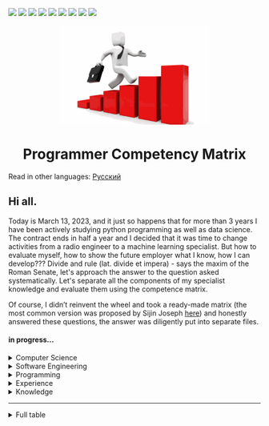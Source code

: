 <p>
  <img  src="https://img.shields.io/github/stars/BEPb/Programmer_Competency_Matrix" />
  <img src="https://img.shields.io/github/contributors/BEPb/Programmer_Competency_Matrix" />
  <img src="https://img.shields.io/github/last-commit/BEPb/Programmer_Competency_Matrix" />
  <img src="https://visitor-badge.laobi.icu/badge?page_id=BEPb.Programmer_Competency_Matrix" />
  <img src="https://img.shields.io/github/languages/count/BEPb/Programmer_Competency_Matrix" />
  <img src="https://img.shields.io/github/languages/top/BEPb/Programmer_Competency_Matrix" />
  <img src="https://img.shields.io/badge/license-MIT-blue.svg?color=f64152" />
  <img  src="https://img.shields.io/github/issues/BEPb/Programmer_Competency_Matrix" />
  <img  src="https://img.shields.io/github/issues-pr/BEPb/Programmer_Competency_Matrix" />
</p>
<div align="center">


<img src="./art/logo.png" alt="Bot logo" width="300" height="200">


# Programmer Competency Matrix

</div>

Read in other languages: [Русский](README.ru.md)

## Hi all. 
Today is March 13, 2023, and it just so happens that for more than 3 years I have been actively studying python 
programming as well as data science. The contract ends in half a year and I decided that it was time to change 
activities from a radio engineer to a machine learning specialist. But how to evaluate myself, how to show the 
future employer what I know, how I can develop??? Divide and rule (lat. divide et impera) - says the maxim of the 
Roman Senate, let's approach the answer to the question asked systematically. Let's separate all the components of 
my specialist knowledge and evaluate them using the competence matrix.

Of course, I didn’t reinvent the wheel and took a ready-made matrix (the most common version was proposed by Sijin 
Joseph [here](https://sijinjoseph.netlify.app/programmer-competency-matrix/)) and honestly answered these questions, 
the answer was diligently put into separate files.

#### in progress...


<details>
           <summary>Computer Science</summary>
           <p>in progress...</p>

- [ ] **Data structures**
  - [x] Level 0 - Doesn’t know the difference between Array and LinkedList
  - [x] Level 1 - Able to explain and use Arrays, LinkedLists, Dictionaries etc in practical programming tasks
  - [x] Level 2 - Knows space and time tradeoffs of the basic data structures, Arrays vs LinkedLists, Able to explain
    how hashtables can be implemented and can handle collisions, Priority queues and ways to implement them etc.
  - [x] Level 3 - Knowledge of advanced data structures like B-trees, binomial and fibonacci heaps, AVL/Red Black trees,
    Splay Trees, Skip Lists, tries etc.

- [ ] **Algorithms**
  - [x] Level 0 - Unable to find the average of numbers in an array (It’s hard to believe but I’ve interviewed such candidates)
  - [x] Level 1 - Basic sorting, searching and data structure traversal and retrieval algorithms
  - [x] Level 2 -  Tree, Graph, simple greedy and divide and conquer algorithms, is able to understand the 
    relevance of the levels of this matrix.
  - [ ] Level 3 - Able to recognize and code  dynamic programming solutions, good knowledge of graph algorithms, 
    good knowledge of numerical computation algorithms, able to identify NP problems etc.
    
- [ ] **Systems programming**
  - [x] Level 0 - Doesn’t know what a compiler, linker or interpreter is
  - [x] Level 1 - Basic understanding of compilers, linker and interpreters. Understands what assembly code is and 
    how things work at the hardware level. Some knowledge of virtual memory and paging.
  - [ ] Level 2 -  Understands kernel mode vs. user mode, multi-threading, synchronization primitives and how they’re
        implemented, able to read assembly code. Understands how networks work, understanding of network protocols and
        socket level programming.
  - [ ] Level 3 - Understands the entire programming stack, hardware (CPU + Memory + Cache +
        Interrupts + microcode), binary code, assembly, static and dynamic linking, compilation, interpretation, JIT
        compilation, garbage collection, heap, stack, memory addressing…

</details>
<details>
           <summary>Software Engineering</summary>
            in progress...

- [ ] **Source code version control**
  - [x] Level 0 - Folder backups by date
  - [x] Level 1 - VSS and beginning CVS/SVN user
  - [x] Level 2 -  Proficient in using CVS and SVN features. Knows how to branch and merge, use patches setup repository 
properties etc.
  - [ ] Level 3 - Knowledge of  distributed VCS systems. Has tried out Bzr/Mercurial/Darcs/Git

- [ ] **Build  automation**
  - [x] Level 0 - Only knows how to build from IDE
  - [x] Level 1 - Knows how to build the system from the command line
  - [x] Level 2 - Can setup a script to build the basic system
  - [ ] Level 3 - Can setup a script to build the system and also documentation, installers, generate release notes 
    and tag the code in source control

- [ ] **Automated testing**
  - [x] Level 0 - Thinks that all testing is the job of the tester
  - [x] Level 1 - Has written automated unit tests and comes up with good unit test cases for the code that is being written
  - [x] Level 2 - Has written code in TDD manner
  - [ ] Level 3 - Understands and is able to setup automated functional, load/performance and UI tests

</details>
<details>
           <summary>Programming</summary>
            in progress...
 
- [ ] **Problem decomposition**
  - [x] Level 0 - Only straight line code with copy paste for reuse
  - [x] Level 1 - Able to break up problem into multiple functions
  - [x] Level 2 -  Able to come up with reusable functions/objects that solve the overall problem
  - [ ] Level 3 - Use of appropriate data structures and algorithms and comes up with generic/object-oriented code 
    that encapsulate aspects of the problem that are subject to change.


- [ ] **Systems decomposition**
  - [x] Level 0 - Not able to think above the level of a single file/class
  - [x] Level 1 - Able to break up problem space and design solution as long as it is within the same platform/technology
  - [x] Level 2 - Able to design systems that span multiple technologies/platforms.
  - [ ] Level 3 - Able to visualize and design complex systems with multiple product lines and integrations with  
    external systems. Also should be able to design operations support systems like monitoring, reporting, fail 
    overs etc.
  
- [ ] **Communication**
  - [x] Level 0 - Cannot express thoughts/ideas to peers. Poor spelling and grammar.
  - [x] Level 1 - Peers can understand what is being said. Good spelling and grammar.
  - [x] Level 2 - Is able to effectively communicate with peers
  - [ ] Level 3 - Able to understand and communicate thoughts/design/ideas/specs in a unambiguous
        manner and adjusts communication as per the context
  - This is an often under rated but very critical criteria
        for judging a programmer. With the increase in outsourcing of programming tasks to places where English is not
        the
        native tongue this issue has become more prominent. I know of several projects that failed because the
        programmers
        could not understand what the intent of the communication was.
  
- [ ] **Code organization within a file**
  - [x] Level 0 - no evidence of organization within a file
  - [x] Level 1 - Methods are grouped logically or by accessibility
  - [x] Level 2 - Code is grouped into regions and well commented with references to other source files 
  - [ ] Level 3 - File has license header, summary, well commented, consistent white space usage. The file should look
        beautiful.
  
- [ ] **Code organization across files**
  - [x] Level 0 - No thought given to organizing code across files
  - [x] Level 1 - Related files are grouped into a folder
  - [x] Level 2 -  Each physical file has a unique purpose, for e.g. one class definition, one feature implementation etc.
  - [ ] Level 3 - Code organization at a physical level closely
        matches design and looking at file names and folder distribution provides insights into
        design
 
- [ ] **Source tree organization**
  - [x] Level 0 - Everything in one folder
  - [x] Level 1 - Basic separation of code into logical folders.
  - [x] Level 2 - No circular dependencies, binaries, libs, docs, builds, third-party code all
        organized into appropriate folders
  - [ ] Level 3 - Physical layout of source tree matches logical hierarchy and organization.
        The directory names and organization provide insights into the design of the system.
  - The difference between
        this and the previous item is in the scale of organization, source tree organization relates to the entire set
        of
        artifacts that define the system.
 
- [ ] **Code readability**
  - [x] Level 0 - Mono-syllable names
  - [x] Level 1 - Good names for files, variables classes, methods etc.
  - [x] Level 2 - No long functions, comments explaining unusual code, bug fixes,
        code assumptions
  - [ ] Level 3 - Code assumptions are verified using asserts, code flows naturally – no deep nesting of
        conditionals or methods
 
- [ ] **Defensive coding**
  - [x] Level 0 - Doesn’t understand the concept
  - [x] Level 1 - Checks all arguments and asserts critical assumptions in code
  - [x] Level 2 - Makes sure to check return values and check for exceptions around code that can fail.
  - [ ] Level 3 - Has his own library to help with defensive coding, writes unit tests that simulate faults
 
- [ ] **Error handling**
  - [x] Level 0 - Only codes the happy case
  - [x] Level 1 - Basic error handling around code that can throw exceptions/generate errors
  - [x] Level 2 -  Ensures that  error/exceptions leave program in good state, resources, connections and memory is 
    all cleaned up  properly
  - [ ] Level 3 - Codes to detect possible exception before, maintain consistent exception handling strategy in all
        layers of code, come up with guidelines on exception handling for entire system.
 
- [ ] **IDE**
  - [x] Level 0 - Mostly uses IDE for text editing
  - [x] Level 1 - Knows their way around the interface,
        able to effectively use the IDE using menus.
  - [x] Level 2 -  Knows keyboard shortcuts for most used operations.
  - [ ] Level 3 - Has written custom macros
 
- [ ] **API**
  - [x] Level 0 - Needs to look up the documentation frequently
  - [x] Level 1 - Has the most frequently used APIs in memory
  - [x] Level 2 - Vast and In-depth knowledge of the API
  - [ ] Level 3 - Has written libraries that sit on top of the API to simplify frequently used tasks and to fill in gaps
        in the API
  - E.g. of API can be Java library, .net framework or the custom API for the
        application
 
- [ ] **Frameworks**
  - [x] Level 0 - Has not used any framework outside of the core platform
  - [x] Level 1 - Has heard about but not used the popular frameworks available for the platform.
  - [x] Level 2 - Has used more than one framework in a professional capacity and is well-versed with the idioms of 
    the frameworks.
  - [ ] Level 3 - Author of framework
 
- [ ] **Requirements**
  - [x] Level 0 - Takes the given requirements and codes to spec
  - [x] Level 1 - Come up with questions regarding missed cases in the spec
  - [x] Level 2 - Understand complete picture and come up with entire areas that need to be speced 
  - [ ] Level 3 - Able to suggest better alternatives and flows to given requirements based on  experience
 
- [ ] **Scripting**
  - [x] Level 0 - No knowledge of scripting tools
  - [x] Level 1 - Batch files/shell scripts
  - [x] Level 2 - Perl/Python/Ruby/VBScript/Powershell
  - [ ] Level 3 - Has written and published reusable code
 
- [ ] **Database**
  - [x] Level 0 - Thinks that Excel is a database
  - [x] Level 1 - Knows basic database concepts, normalization, ACID, transactions and can write simple selects
  - [x] Level 2 - Able to design good and normalized  database schemas keeping in mind the queries that’ll have to 
    be run, proficient in use of views, stored procedures, triggers and user defined types. Knows difference 
    between clustered and non-clustered indexes. Proficient in use of ORM tools.
  - [ ] Level 3 - Can do basic database administration, performance optimization, index optimization, write
        advanced select queries, able to replace cursor usage with relational sql, understands how data is stored
        internally,  understands how indexes are stored internally, understands how databases can be mirrored, 
    replicated etc. Understands how the two phase commit works.


</details>
<details>
           <summary>Experience</summary>
            in progress...
</details>

<details>
           <summary>Knowledge</summary>
            in progress...

- [ ] ...
  - [x] Level 0 - 
  - [x] Level 1 - 
  - [x] Level 2 -  
  - [ ] Level 3 - 
</details>









---

<details>
           <summary>Full table</summary>
           <p>
<!--   my-table -->
<table width="80%">

<thead>
    <tr>
    <th><h4>Computer Science</h4></th>
    <th></th>
    <th></th>
    <th></th>
    <th></th>
    <th></th></tr>
</thead>

<tbody>
<tr>
    <td></td>
    <td> (Level 0)</td>
    <td> (Level 1)</td>
    <td> (Level 2)</td>
    <td> (Level 3)</td>
    <td>Comments</td>
</tr>

<tr>
    <td>data structures</td>
    <td background="green">Doesn’t know the difference between Array and LinkedList</td>
    <td>Able to explain and use Arrays, LinkedLists, Dictionaries etc in practical programming tasks</td>
    <td>Knows space and time tradeoffs of the basic data structures, Arrays vs LinkedLists, Able to explain
    how hashtables can be implemented and can handle collisions, Priority queues and ways to implement them etc.
    </td>
    <td>Knowledge of advanced data structures like B-trees, binomial and fibonacci heaps, AVL/Red Black trees,
    Splay Trees, Skip Lists, tries etc.</td>
    <td></td>
</tr>

<tr>
    <td>algorithms</td>
<td>Unable to find the average of numbers in an array (It’s hard to believe but I’ve interviewed such candidates)</td>
<td>Basic sorting, searching and data structure traversal and retrieval algorithms</td>
<td>Tree, Graph, simple greedy and divide and conquer
algorithms, is able to understand the relevance of the levels of this matrix.</td>
<td>Able to recognize and code
dynamic programming solutions, good knowledge of graph algorithms, good knowledge of numerical computation
algorithms, able to identify NP problems etc.</td>
<td></td>
</tr>

<tr><>
    <td>systems programming</td>
    <td>Doesn’t know
        what a compiler, linker or interpreter is
    </td>
    <td>Basic understanding of compilers, linker and interpreters.
        Understands what assembly code is and how things work at the hardware level. Some knowledge of virtual memory
        and
        paging.
    </td>
    <td>Understands kernel mode vs. user mode, multi-threading, synchronization primitives and how they’re
        implemented, able to read assembly code. Understands how networks work, understanding of network protocols and
        socket level programming.
    </td>
    <td>Understands the entire programming stack, hardware (CPU + Memory + Cache +
        Interrupts + microcode), binary code, assembly, static and dynamic linking, compilation, interpretation, JIT
        compilation, garbage collection, heap, stack, memory addressing…
    </td>
    <td></td></tr>
<tr>
    <td><h4>Software
        Engineering</h4></td>
    <td></td>
    <td></td>
    <td></td>
    <td></td>
    <td></td>
</tr>
<tr>
    <td></td>
    <td>2n (Level 0)</td>
    <td>n2
        (Level 1)
    </td>
    <td>n (Level 2)</td>
    <td>log(n) (Level 3)</td>
    <td>Comments</td>
</tr>
<tr>
    <td>source code version
        control
    </td>
    <td>Folder backups by date</td>
    <td>VSS and beginning CVS/SVN user</td>
    <td>Proficient in using CVS and
        SVN features. Knows how to branch and merge, use patches setup repository properties etc.
    </td>
    <td>Knowledge of
        distributed VCS systems. Has tried out Bzr/Mercurial/Darcs/Git
    </td>
    <td></td>
</tr>
<tr>
    <td>build
        automation
    </td>
    <td>Only knows how to build from IDE</td>
    <td>Knows how to build the system from the command
        line
    </td>
    <td>Can setup a script to build the basic system</td>
    <td>Can setup a script to build the system and also
        documentation, installers, generate release notes and tag the code in source
        control
    </td>
    <td></td>
</tr>
<tr>
    <td>automated testing</td>
    <td>Thinks that all testing is the job of the
        tester
    </td>
    <td>Has written automated unit tests and comes up with good unit test cases for the code that is being
        written
    </td>
    <td>Has written code in TDD manner</td>
    <td>Understands and is able to setup automated functional,
        load/performance and UI tests
    </td>
    <td></td>
</tr>



<tr>
    <td><h4>Programming</h4></td>
    <td></td>
    <td></td>
    <td></td>
    <td></td
    >
    <td></td>
</tr>
<tr>
    <td></td>
    <td>2n (Level 0)</td>
    <td>n2 (Level 1)</td>
    <td>n (Level 2)</td>
    <td>log(n) (Level 3)
    </td>
    <td>Comments</td>
</tr>
<tr>
    <td>problem decomposition</td>
    <td>Only straight line code with copy paste for
        reuse
    </td>
    <td>Able to break up problem into multiple functions</td>
    <td>Able to come up with reusable
        functions/objects that solve the overall problem
    </td>
    <td>Use of appropriate data structures and algorithms and comes
        up with generic/object-oriented code that encapsulate aspects of the problem that are subject to change.
    </td>
    <td></td>
</tr>
<tr>
    <td>systems decomposition</td>
    <td>Not able to think above the level of a single
        file/class
    </td>
    <td>Able to break up problem space and design solution as long as it is within the same
        platform/technology
    </td>
    <td>Able to design systems that span multiple technologies/platforms.</td>
    <td>Able to
        visualize and design complex systems with multiple product lines and integrations with external systems. Also
        should
        be able to design operations support systems like monitoring, reporting, fail overs etc.
    </td>
    <td></td>
</tr>
<tr>
    <td>communication</td>
    <td>Cannot express thoughts/ideas to peers. Poor spelling and grammar.
    </td>
    <td>Peers can understand what is being said. Good spelling and grammar.</td>
    <td>Is able to effectively
        communicate with peers
    </td>
    <td>Able to understand and communicate thoughts/design/ideas/specs in a unambiguous
        manner and adjusts communication as per the context
    </td>
    <td>This is an often under rated but very critical criteria
        for judging a programmer. With the increase in outsourcing of programming tasks to places where English is not
        the
        native tongue this issue has become more prominent. I know of several projects that failed because the
        programmers
        could not understand what the intent of the communication was.
    </td>
</tr>
<tr>
    <td>code organization within a
        file
    </td>
    <td>no evidence of organization within a file</td>
    <td>Methods are grouped logically or by
        accessibility
    </td>
    <td>Code is grouped into regions and well commented with references to other source
        files
    </td>
    <td>File has license header, summary, well commented, consistent white space usage. The file should look
        beautiful.
    </td>
    <td></td>
</tr>
<tr>
    <td>code organization across files</td>
    <td>No thought given to organizing code
        across files
    </td>
    <td>Related files are grouped into a folder</td>
    <td>Each physical file has a unique purpose, for e.
        g. one class definition, one feature implementation etc.
    </td>
    <td>Code organization at a physical level closely
        matches design and looking at file names and folder distribution provides insights into
        design
    </td>
    <td></td>
</tr>
<tr>
    <td>source tree organization</td>
    <td>Everything in one folder</td>
    <td>Basic separation
        of code into logical folders.
    </td>
    <td>No circular dependencies, binaries, libs, docs, builds, third-party code all
        organized into appropriate folders
    </td>
    <td>Physical layout of source tree matches logical hierarchy and organization.
        The directory names and organization provide insights into the design of the system.
    </td>
    <td>The difference between
        this and the previous item is in the scale of organization, source tree organization relates to the entire set
        of
        artifacts that define the system.
    </td>
</tr>
<tr>
    <td>code readability</td>
    <td>Mono-syllable names</td>
    <td>Good names
        for files, variables classes, methods etc.
    </td>
    <td>No long functions, comments explaining unusual code, bug fixes,
        code assumptions
    </td>
    <td>Code assumptions are verified using asserts, code flows naturally – no deep nesting of
        conditionals or methods
    </td>
    <td></td>
</tr>
<tr>
    <td>defensive coding</td>
    <td>Doesn’t understand the
        concept
    </td>
    <td>Checks all arguments and asserts critical assumptions in code</td>
    <td>Makes sure to check return
        values and check for exceptions around code that can fail.
    </td>
    <td>Has his own library to help with defensive coding,
        writes unit tests that simulate faults
    </td>
    <td></td>
</tr>
<tr>
    <td>error handling</td>
    <td>Only codes the happy
        case
    </td>
    <td>Basic error handling around code that can throw exceptions/generate errors</td>
    <td>Ensures that
        error/exceptions leave program in good state, resources, connections and memory is all cleaned up
        properly
    </td>
    <td>Codes to detect possible exception before, maintain consistent exception handling strategy in all
        layers of code, come up with guidelines on exception handling for entire system.
    </td>
    <td></td>
</tr>
<tr>
    <td>IDE</td>
    <td>Mostly uses IDE for text editing</td>
    <td>Knows their way around the interface,
        able to effectively use the IDE using menus.
    </td>
    <td>Knows keyboard shortcuts for most used operations.</td>
    <td>Has
        written custom macros
    </td>
    <td></td>
</tr>
<tr>
    <td>API</td>
    <td>Needs to look up the documentation
        frequently
    </td>
    <td>Has the most frequently used APIs in memory</td>
    <td>Vast and In-depth knowledge of the
        API
    </td>
    <td>Has written libraries that sit on top of the API to simplify frequently used tasks and to fill in gaps
        in the API
    </td>
    <td>E.g. of API can be Java library, .net framework or the custom API for the
        application
    </td>
</tr>
<tr>
    <td>frameworks</td>
    <td>Has not used any framework outside of the core platform</td>
    <td>Has
        heard about but not used the popular frameworks available for the platform.
    </td>
    <td>Has used more than one framework
        in a professional capacity and is well-versed with the idioms of the frameworks.
    </td>
    <td>Author of
        framework
    </td>
    <td></td>
</tr>
<tr>
    <td>requirements</td>
    <td>Takes the given requirements and codes to spec</td>
    <td>Come
        up with questions regarding missed cases in the spec
    </td>
    <td>Understand complete picture and come up with entire
        areas that need to be speced
    </td>
    <td>Able to suggest better alternatives and flows to given requirements based on
        experience
    </td>
    <td></td>
</tr>
<tr>
    <td>scripting</td>
    <td>No knowledge of scripting tools</td>
    <td>Batch files/shell
        scripts
    </td>
    <td>Perl/Python/Ruby/VBScript/Powershell</td>
    <td>Has written and published reusable
        code
    </td>
    <td></td>
</tr>
<tr>
    <td>database</td>
    <td>Thinks that Excel is a database</td>
    <td>Knows basic database
        concepts, normalization, ACID, transactions and can write simple selects
    </td>
    <td>Able to design good and normalized
        database schemas keeping in mind the queries that’ll have to be run, proficient in use of views, stored
        procedures,
        triggers and user defined types. Knows difference between clustered and non-clustered indexes. Proficient in use
        of
        ORM tools.
    </td>
    <td>Can do basic database administration, performance optimization, index optimization, write
        advanced select queries, able to replace cursor usage with relational sql, understands how data is stored
        internally,
        understands how indexes are stored internally, understands how databases can be mirrored, replicated etc.
        Understands how the two phase commit works.
    </td>
    <td></td>
</tr>


<tr>
    <td><h4>Experience</h4></td>
    <td></td>
    <td></td>
    <td
    ></td>
    <td></td>
    <td></td>
</tr>
<tr>
    <td></td>
    <td>2n (Level 0)</td>
    <td>n2 (Level 1)</td>
    <td>n (Level 2)</td>
    <td>log(n)
        (Level 3)
    </td>
    <td>Comments</td>
</tr>
<tr>
    <td>languages with professional experience</td>
    <td>Imperative or Object
        Oriented
    </td>
    <td>Imperative, Object-Oriented and declarative (SQL), added bonus if they understand static vs dynamic
        typing, weak vs strong typing and static inferred types
    </td>
    <td>Functional, added bonus if they understand lazy
        evaluation, currying, continuations
    </td>
    <td>Concurrent (Erlang, Oz) and Logic (Prolog)
    </td>
    <td></td>
</tr>
<tr>
    <td>platforms with professional
        experience
    </td>
    <td>1</td>
    <td>2-3</td>
    <td>4-5</td>
    <td>6+</td>
    <td></td>
</tr>
<tr>
    <td>years of professional
        experience
    </td>
    <td>1</td>
    <td>2-5</td>
    <td>6-9</td>
    <td>10+</td>
    <td></td>
</tr>
<tr>
    <td>domain knowledge</td>
    <td>No
        knowledge of the domain
    </td>
    <td>Has worked on at least one product in the domain.</td>
    <td>Has worked on multiple
        products in the same domain.
    </td>
    <td>Domain expert. Has designed and implemented several products/solutions in the
        domain. Well versed with standard terms, protocols used in the domain.
    </td>
    <td></td>
</tr>
<tr>
    <td><h4>Knowledge</h4></td>
    <td></td>
    <td></td>
    <td></td>
    <td></td>
    <td></td>
</tr>
<tr>
    <td>tool
        knowledge
    </td>
    <td>Limited to primary IDE (VS.Net, Eclipse etc.)</td>
    <td>Knows about some alternatives to popular and
        standard tools.
    </td>
    <td>Good knowledge of editors, debuggers, IDEs, open source alternatives etc. etc. For e.g.
        someone who knows most of the tools from Scott Hanselman’s power tools list. Has used ORM tools.
    </td>
    <td>Has
        actually written tools and scripts, added bonus if they’ve been published.
    </td>
    <td></td>
</tr>
<tr>
    <td>languages
        exposed to
    </td>
    <td>Imperative or Object Oriented</td>
    <td>Imperative, Object-Oriented and declarative (SQL), added
        bonus if they understand static vs dynamic typing, weak vs strong typing and static inferred
        types
    </td>
    <td>Functional, added bonus if they understand lazy evaluation, currying, continuations</td>
    <td>Concurrent
        (Erlang, Oz) and Logic (Prolog)
    </td>
    <td></td>
</tr>
<tr>
    <td>codebase knowledge</td>
    <td>Has never looked at the
        codebase
    </td>
    <td>Basic knowledge of the code layout and how to build the system</td>
    <td>Good working knowledge of
        code base, has implemented several bug fixes and maybe some small features.
    </td>
    <td>Has implemented multiple big
        features in the codebase and can easily visualize the changes required for most features or bug fixes.
    </td>
    <td></td>
</tr>
<tr>
    <td>knowledge of upcoming technologies</td>
    <td>Has not heard of the upcoming
        technologies
    </td>
    <td>Has heard of upcoming technologies in the field</td>
    <td>Has downloaded the alpha
        preview/CTP/beta and read some articles/manuals
    </td>
    <td>Has played with the previews and has actually built
        something with it and as a bonus shared that with everyone else
    </td>
    <td></td>
</tr>
<tr>
    <td>platform
        internals
    </td>
    <td>Zero knowledge of platform internals</td>
    <td>Has basic knowledge of how the platform works
        internally
    </td>
    <td>Deep knowledge of platform internals and can visualize how the platform takes the program and
        converts it into executable code.
    </td>
    <td>Has written tools to enhance or provide information on platform internals.
        For e.g. disassemblers, decompilers, debuggers etc.
    </td>
    <td></td>
</tr>
<tr>
    <td>books</td>
    <td>Unleashed series, 21
        days series, 24 hour series, dummies series…
    </td>
    <td>Code Complete, Don’t Make me Think, Mastering Regular
        Expressions
    </td>
    <td>Design Patterns, Peopleware, Programming Pearls, Algorithm Design Manual, Pragmatic Programmer,
        Mythical Man month
    </td>
    <td>Structure and Interpretation of Computer Programs, Concepts Techniques, Models of
        Computer Programming, Art of Computer Programming, Database systems , by C. J Date, Thinking Forth, Little
        Schemer
    </td>
    <td></td>
</tr>
<tr>
    <td>blogs</td>
    <td>Has heard of them but never got the time.</td>
    <td>Reads
        tech/programming/software engineering blogs and listens to podcasts regularly.
    </td>
    <td>Maintains a link blog with
        some collection of useful articles and tools that he/she has collected
    </td>
    <td>Maintains a blog in which personal
        insights and thoughts on programming are shared
    </td>
    <td></td>
</tr>
</tbody>
</table>
</p>
         </details>






